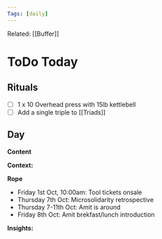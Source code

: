 ```yaml
---
Tags: [daily]
---
```

Related: [[Buffer]]
# ToDo Today

## Rituals
- [ ] 1 x 10 Overhead press with 15lb kettlebell
- [ ] Add a single triple to [[Triads]]

## Day
**Content**


**Context:**


**Rope**
- Friday 1st Oct, 10:00am: Tool tickets onsale
- Thursday 7th Oct: Microsolidarity retrospective
- Thursday 7-11th Oct: Amit is around
- Friday 8th Oct: Amit brekfast/lunch introduction

**Insights:**